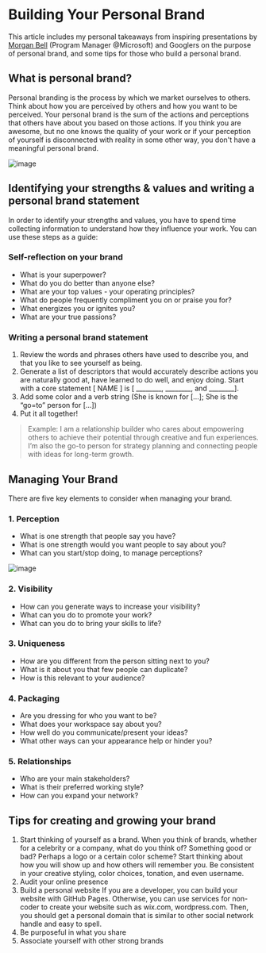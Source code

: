 # Building Your Personal Brand

This article includes my personal takeaways from inspiring presentations by [Morgan Bell](https://www.instagram.com/livelovegeek/) (Program Manager @Microsoft) and Googlers on the purpose of personal brand, and some tips for those who build a personal brand.

## What is personal brand?

Personal branding is the process by which we market ourselves to others. Think about how you are perceived by others and how you want to be perceived. Your personal brand is the sum of the actions and perceptions that others have about you based on those actions. If you think you are awesome, but no one knows the quality of your work or if your perception of yourself is disconnected with reality in some other way, you don't have a meaningful personal brand.

![image](https://user-images.githubusercontent.com/23649434/109392499-ab6f8a80-795f-11eb-9ee2-d547851d6eb2.png)

## Identifying your strengths & values and writing a personal brand statement

In order to identify your strengths and values, you have to spend time collecting information to understand how they influence your work. You can use these steps as a guide:

### Self-reflection on your brand
<ul>
    <li>What is your superpower?</li>
    <li>What do you do better than anyone else?</li>
    <li>What are your top values - your operating principles?</li>
    <li>What do people frequently compliment you on or praise you for?</li>
    <li>What energizes you or ignites you?</li>
    <li>What are your true passions?</li>
</ul>

### Writing a personal brand statement
<ol>
    <li>Review the words and phrases others have used to describe you, and that you like to see yourself as being.</li>
    <li>Generate a list of descriptors that would accurately describe actions you are naturally good at, have learned to do well, and enjoy doing. Start with a core statement [ NAME ] is [ ________, ________, and ________]. 
    </li>
    <li>Add some color and a verb string (She is known for […]; She is the “go=to” person for [...])</li>
    <li>Put it all together!</li>
</ol>

> Example: I am a relationship builder who cares about
empowering others to achieve their potential
through creative and fun experiences. I’m also the
go-to person for strategy planning and connecting
people with ideas for long-term growth.

## Managing Your Brand

There are five key elements to consider when managing your brand.

### 1. Perception
<ul>
    <li>What is one strength that people say you have?</li>
    <li>What is one strength would you want people to say about you?</li>
    <li>What can you start/stop doing, to manage perceptions?</li>
</ul>

![image](https://user-images.githubusercontent.com/23649434/109395051-ac0f1d80-796d-11eb-8aff-8bb7894c59b5.png)

### 2. Visibility
<ul>
    <li>How can you generate ways to increase your visibility?</li>
    <li>What can you do to promote your work?</li>
    <li>What can you do to bring your skills to life?</li>
</ul>

### 3. Uniqueness
<ul>
    <li>How are you different from the person sitting next to you?</li>
    <li>What is it about you that few people can duplicate?</li>
    <li>How is this relevant to your audience?</li>
</ul>

### 4. Packaging
<ul>
    <li>Are you dressing for who you want to be?</li>
    <li>What does your workspace say about you?</li>
    <li>How well do you communicate/present your ideas? </li>
    <li>What other ways can your appearance help or hinder you?</li>
</ul>

### 5. Relationships
<ul>
    <li>Who are your main stakeholders?</li>
    <li>What is their preferred working style? </li>
    <li>How can you expand your network?</li>
</ul>

## Tips for creating and growing your brand
 
 1. Start thinking of yourself as a brand. When you think of brands, whether for a celebrity or a company, what do you think of? Something good or bad? Perhaps a logo or a certain color scheme? Start thinking about how you will show up and how others will remember you. Be consistent in your creative styling, color choices, tonation, and even username. <br>
 2. Audit your online presence <br>
 3. Build a personal website 
 If you are a developer, you can build your website with GitHub Pages. Otherwise, you can use services for non-coder to create your website such as wix.com, wordpress.com. Then, you should get a personal domain that is similar to other social network handle and easy to spell. <br>
 4. Be purposeful in what you share <br>
 5. Associate yourself with other strong brands
